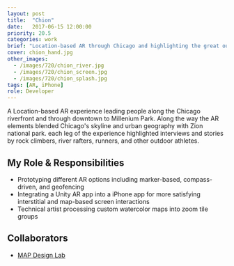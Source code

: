 ```yaml
---
layout: post
title:  "Chion"
date:   2017-06-15 12:00:00
priority: 20.5
categories: work
brief: "Location-based AR through Chicago and highlighting the great outdoors"
cover: chion_hand.jpg
other_images:
  - /images/720/chion_river.jpg
  - /images/720/chion_screen.jpg
  - /images/720/chion_splash.jpg
tags: [AR, iPhone]
role: Developer
---
```


A Location-based AR experience leading people along the Chicago riverfront and through downtown to Millenium Park.
Along the way the AR elements blended Chicago's skyline and urban geography with Zion national park.
each leg of the experience highlighted interviews and stories by rock climbers, river rafters, runners, and other outdoor athletes.

## My Role & Responsibilities

* Prototyping different AR options including marker-based, compass-driven, and geofencing
* Integrating a Unity AR app into a iPhone app for more satisfying interstitial and map-based screen interactions
* Technical artist processing custom watercolor maps into zoom tile groups

## Collaborators
* [MAP Design Lab][mdl]

[mdl]: http://mapdesignlab.com/
